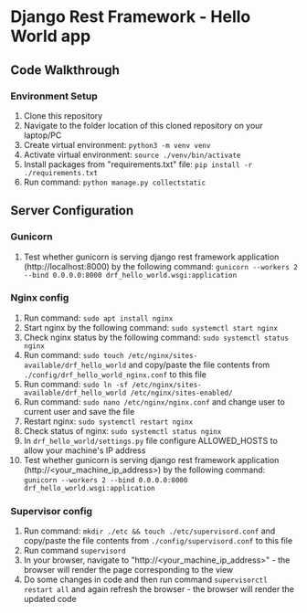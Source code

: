 # Django Rest Framework - Hello World app

## Code Walkthrough

### Environment Setup

1. Clone this repository
2. Navigate to the folder location of this cloned repository on your laptop/PC
3. Create virtual environment: `python3 -m venv venv`
4. Activate virtual environment: `source ./venv/bin/activate`
5. Install packages from "requirements.txt" file: `pip install -r ./requirements.txt`
6. Run command: `python manage.py collectstatic`

## Server Configuration

### Gunicorn

1. Test whether gunicorn is serving django rest framework application (http://localhost:8000) by the following command:
   `gunicorn --workers 2 --bind 0.0.0.0:8000 drf_hello_world.wsgi:application`

### Nginx config

1. Run command: `sudo apt install nginx`
2. Start nginx by the following command: `sudo systemctl start nginx`
3. Check nginx status by the following command: `sudo systemctl status nginx`
4. Run command: `sudo touch /etc/nginx/sites-available/drf_hello_world` and copy/paste the file contents from `./config/drf_hello_world_nginx.conf` to this file
5. Run command: `sudo ln -sf /etc/nginx/sites-available/drf_hello_world /etc/nginx/sites-enabled/`
6. Run command: `sudo nano /etc/nginx/nginx.conf` and change user to current user and save the file
7. Restart nginx: `sudo systemctl restart nginx`
8. Check status of nginx: `sudo systemctl status nginx`
9. In `drf_hello_world/settings.py` file configure ALLOWED_HOSTS to allow your machine's IP address
10. Test whether gunicorn is serving django rest framework application (http://<your_machine_ip_address>) by the following command:
    `gunicorn --workers 2 --bind 0.0.0.0:8000 drf_hello_world.wsgi:application`

### Supervisor config

1. Run command: `mkdir ./etc && touch ./etc/supervisord.conf` and copy/paste the file contents from `./config/supervisord.conf` to this file
2. Run command `supervisord`
3. In your browser, navigate to "http://<your_machine_ip_address>" - the browser will render the page corresponding to the view
4. Do some changes in code and then run command `supervisorctl restart all` and again refresh the browser - the browser will render the updated code
